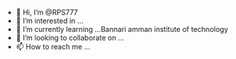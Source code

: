- 👋 Hi, I’m @RPS777
- 👀 I’m interested in ...
- 🌱 I’m currently learning ...Bannari amman institute of technology
- 💞️ I’m looking to collaborate on ...
- 📫 How to reach me ...

<!---
RPS777/RPS777 is a ✨ special ✨ repository because its `README.md` (this file) appears on your GitHub profile.
You can click the Preview link to take a look at your changes.
--->
